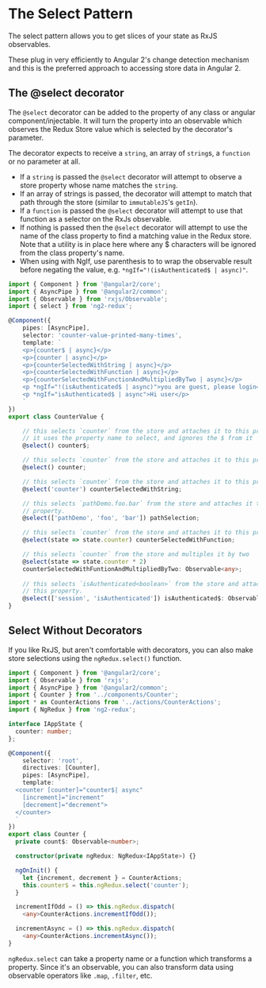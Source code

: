 # The Select Pattern

The select pattern allows you to get slices of your state as RxJS observables.

These plug in very efficiently to Angular 2's change detection mechanism and this is the
preferred approach to accessing store data in Angular 2.

## The @select decorator

The `@select` decorator can be added to the property of any class or angular
component/injectable. It will turn the property into an observable which observes
the Redux Store value which is selected by the decorator's parameter.

The decorator expects to receive a `string`, an array of `string`s, a `function` or no
parameter at all.

- If a `string` is passed the `@select` decorator will attempt to observe a store
property whose name matches the `string`.
- If an array of strings is passed, the decorator will attempt to match that path
through the store (similar to `immutableJS`'s `getIn`).
- If a `function` is passed the `@select` decorator will attempt to use that function
as a selector on the RxJs observable.
- If nothing is passed then the `@select` decorator will attempt to use the name of the class property to find a matching value in the Redux store. Note that a utility is in place here where any $ characters will be ignored from the class property's name.
- When using with NgIf, use parenthesis to to wrap the observable result before negating the value, e.g. `*ngIf="!(isAuthenticated$ | async)"`.

```typescript
import { Component } from '@angular2/core';
import { AsyncPipe } from '@angular2/common';
import { Observable } from 'rxjs/Observable';
import { select } from 'ng2-redux';

@Component({
    pipes: [AsyncPipe],
    selector: 'counter-value-printed-many-times',
    template: `
    <p>{counter$ | async}</p>
    <p>{counter | async}</p>
    <p>{counterSelectedWithString | async}</p>
    <p>{counterSelectedWithFunction | async}</p>
    <p>{counterSelectedWithFunctionAndMultipliedByTwo | async}</p>
    <p *ngIf="!(isAuthenticated$ | async)">you are guest, please login</p>
    <p *ngIf="isAuthenticated$ | async">Hi user</p>
    `
})
export class CounterValue {

    // this selects `counter` from the store and attaches it to this property
    // it uses the property name to select, and ignores the $ from it
    @select() counter$;

    // this selects `counter` from the store and attaches it to this property
    @select() counter;

    // this selects `counter` from the store and attaches it to this property
    @select('counter') counterSelectedWithString;

    // this selects `pathDemo.foo.bar` from the store and attaches it to this
    // property.
    @select(['pathDemo', 'foo', 'bar']) pathSelection;

    // this selects `counter` from the store and attaches it to this property
    @select(state => state.counter) counterSelectedWithFunction;

    // this selects `counter` from the store and multiples it by two
    @select(state => state.counter * 2)
    counterSelectedWithFuntionAndMultipliedByTwo: Observable<any>;
    
    // this selects `isAuthenticated<boolean>` from the store and attaches it to
    // this property.
    @select(['session', 'isAuthenticated']) isAuthenticated$: Observable<boolean>;
}
```

## Select Without Decorators

If you like RxJS, but aren't comfortable with decorators, you can also make
store selections using the `ngRedux.select()` function.

```typescript
import { Component } from '@angular2/core';
import { Observable } from 'rxjs';
import { AsyncPipe } from '@angular2/common';
import { Counter } from '../components/Counter';
import * as CounterActions from '../actions/CounterActions';
import { NgRedux } from 'ng2-redux';

interface IAppState {
  counter: number;
};

@Component({
    selector: 'root',
    directives: [Counter],
    pipes: [AsyncPipe],
    template: `
  <counter [counter]="counter$| async"
    [increment]="increment"
    [decrement]="decrement">
  </counter>
  `
})
export class Counter {
  private count$: Observable<number>;

  constructor(private ngRedux: NgRedux<IAppState>) {}

  ngOnInit() {
    let {increment, decrement } = CounterActions;
    this.counter$ = this.ngRedux.select('counter');
  }

  incrementIfOdd = () => this.ngRedux.dispatch(
    <any>CounterActions.incrementIfOdd());

  incrementAsync = () => this.ngRedux.dispatch(
    <any>CounterActions.incrementAsync());
}
```

`ngRedux.select` can take a property name or a function which transforms a property.
Since it's an observable, you can also transform data using observable operators like
`.map`, `.filter`, etc.
